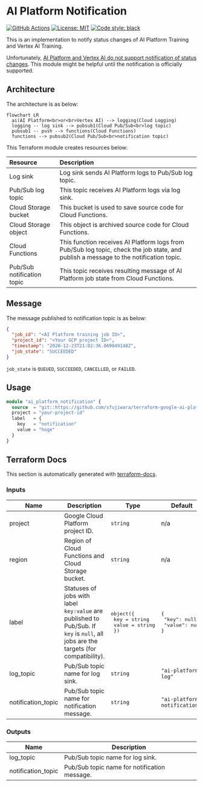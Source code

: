# AI Platform Notification

[![GitHub Actions](https://github.com/sfujiwara/terraform-google-ai-platform-notification/actions/workflows/config.yml/badge.svg)](https://github.com/sfujiwara/terraform-google-ai-platform-notification/actions/workflows/config.yml)
[![License: MIT](https://img.shields.io/badge/License-MIT-blue.svg)](LICENSE)
[![Code style: black](https://img.shields.io/badge/code%20style-black-000000.svg)](https://github.com/psf/black)

This is an implementation to notify status changes of AI Platform Training and Vertex AI Training.

Unfortunately, [AI Platform and Vertex AI do not support notification of status changes](https://stackoverflow.com/questions/59892910/is-there-a-way-to-be-notified-of-status-changes-in-google-ai-platform-training-j).
This module might be helpful until the notification is officially supported.

## Architecture

The architecture is as below:

```mermaid
flowchart LR
  ai(AI Platform<br>or<br>Vertex AI) --> logging(Cloud Logging)
  logging -- log sink --> pubsub1(Cloud Pub/Sub<br>log topic)
  pubsub1 -- push --> functions(Cloud Functions)
  functions --> pubsub2(Cloud Pub/Sub<br>notification topic)
```

This Terraform module creates resources below:

| Resource                   | Description |
|:---------------------------|:------------|
| Log sink                   | Log sink sends AI Platform logs to Pub/Sub log topic. |
| Pub/Sub log topic          | This topic receives AI Platform logs via log sink. |
| Cloud Storage bucket       | This bucket is used to save source code for Cloud Functions. |
| Cloud Storage object       | This object is archived source code for Cloud Functions. |
| Cloud Functions            | This function receives AI Platform logs from Pub/Sub log topic, check the job state, and publish a message to the notification topic. |
| Pub/Sub notification topic | This topic receives resulting message of AI Platform job state from Cloud Functions. |

## Message

The message published to notification topic is as below:

```json
{
  "job_id": "<AI Platform training job ID>",
  "project_id": "<Your GCP project ID>",
  "timestamp": "2020-12-23T21:02:36.069049148Z",
  "job_state": "SUCCEEDED"
}
```

`job_state` is `QUEUED`, `SUCCEEDED`, `CANCELLED`, or `FAILED`.

## Usage

```terraform
module "ai_platform_notification" {
  source  = "git::https://github.com/sfujiwara/terraform-google-ai-platform-notification.git?ref=vX.X.X"
  project = "your-project-id"
  label   = {
    key   = "notification"
    value = "hoge"
  }
}
```

## Terraform Docs

This section is automatically generated with [terraform-docs](https://github.com/terraform-docs/terraform-docs).

<!-- BEGIN_TF_DOCS -->

### Inputs

| Name | Description | Type | Default | Required |
|------|-------------|------|---------|:--------:|
| project | Google Cloud Platform project ID. | `string` | n/a | yes |
| region | Region of Cloud Functions and Cloud Storage bucket. | `string` | n/a | yes |
| label | Statuses of jobs with label `key:value` are published to Pub/Sub. If `key` is `null`, all jobs are the targets (for compatibility). | <pre>object({<br>    key   = string<br>    value = string<br>  })</pre> | <pre>{<br>  "key": null,<br>  "value": null<br>}</pre> | no |
| log\_topic | Pub/Sub topic name for log sink. | `string` | `"ai-platform-log"` | no |
| notification\_topic | Pub/Sub topic name for notification message. | `string` | `"ai-platform-notification"` | no |

### Outputs

| Name | Description |
|------|-------------|
| log\_topic | Pub/Sub topic name for log sink. |
| notification\_topic | Pub/Sub topic name for notification message. |

<!-- END_TF_DOCS -->
